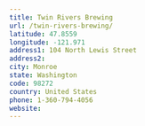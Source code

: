 ```yaml
---
title: Twin Rivers Brewing
url: /twin-rivers-brewing/
latitude: 47.8559
longitude: -121.971
address1: 104 North Lewis Street
address2: 
city: Monroe
state: Washington
code: 98272
country: United States
phone: 1-360-794-4056
website: 
---
```


